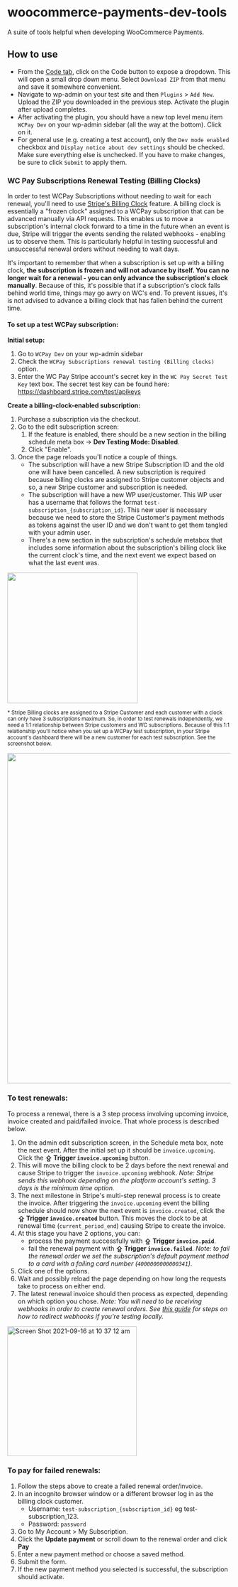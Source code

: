 # woocommerce-payments-dev-tools

A suite of tools helpful when developing WooCommerce Payments.

## How to use

- From the [Code tab](https://github.com/Automattic/woocommerce-payments-dev-tools), click on the Code button to expose a dropdown. This will open a small drop down menu. Select `Download ZIP` from that menu and save it somewhere convenient.
- Navigate to wp-admin on your test site and then `Plugins` > `Add New`. Upload the ZIP you downloaded in the previous step. Activate the plugin after upload completes.
- After activating the plugin, you should have a new top level menu item `WCPay Dev` on your wp-admin sidebar (all the way at the bottom). Click on it.
- For general use (e.g. creating a test account), only the `Dev mode enabled` checkbox and `Display notice about dev settings` should be checked. Make sure everything else is unchecked. If you have to make changes, be sure to click `Submit` to apply them.

### WC Pay Subscriptions Renewal Testing (Billing Clocks)

In order to test WCPay Subscriptions without needing to wait for each renewal, you'll need to use [Stripe's Billing Clock](https://stripe.com/docs/api/billing_clocks) feature. A billing clock is essentially a "frozen clock" assigned to a WCPay subscription that can be advanced manually via API requests. This enables us to move a subscription's internal clock forward to a time in the future when an event is due, Stripe will trigger the events sending the related webhooks - enabling us to observe them. This is particularly helpful in testing successful and unsuccessful renewal orders without needing to wait days.

It's important to remember that when a subscription is set up with a billing clock, **the subscription is frozen and will not advance by itself. You can no longer wait for a renewal - you can only advance the subscription's clock manually**. Because of this, it's possible that if a subscription's clock falls behind world time, things may go awry on WC's end. To prevent issues, it's is not advised to advance a billing clock that has fallen behind the current time.
#### To set up a test WCPay subscription:

**Initial setup:**
1. Go to `WCPay Dev` on your wp-admin sidebar
2. Check the `WCPay Subscriptions renewal testing (Billing clocks)` option.
3. Enter the WC Pay Stripe account's secret key in the `WC Pay Secret Test Key` text box. The secret test key can be found here: https://dashboard.stripe.com/test/apikeys

**Create a billing-clock-enabled subscription:**
1. Purchase a subscription via the checkout.
2. Go to the edit subscription screen:
   1. If the feature is enabled, there should be a new section in the billing schedule meta box -> **Dev Testing Mode: Disabled**.
   2. Click "Enable".
3. Once the page reloads you'll notice a couple of things.
     - The subscription will have a new Stripe Subscription ID and the old one will have been cancelled. A new subscription is required because billing clocks are assigned to Stripe customer objects and so, a new Stripe customer and subscription is needed.
     - The subscription will have a new WP user/customer. This WP user has a username that follows the format `test-subscription_{subscription_id}`. This new user is necessary because we need to store the Stripe Customer's payment methods as tokens against the user ID and we don't want to get them tangled with your admin user.
     - There's a new section in the subscription's schedule metabox that includes some information about the subscription's billing clock like the current clock's time, and the next event we expect based on what the last event was.

<img width="294" src="https://user-images.githubusercontent.com/8490476/133529760-2faf6e03-b071-4412-9811-116667c13645.png">

<sub>\* Stripe Billing clocks are assigned to a Stripe Customer and each customer with a clock can only have 3 subscriptions maximum. So, in order to test renewals independently, we need a 1:1 relationship between Stripe customers and WC subscriptions. Because of this 1:1 relationship you'll notice when you set up a WCPay test subscription, in your Stripe account's dashboard there will be a new customer for each test subscription. See the screenshot below.</sub>

<img width="743" alt="" src="https://user-images.githubusercontent.com/8490476/130904850-db997e23-6503-4edf-93c4-6fcb7ce369af.png">

### To test renewals:

To process a renewal, there is a 3 step process involving upcoming invoice, invoice created and paid/failed invoice. That whole process is described below.

1. On the admin edit subscription screen, in the Schedule meta box, note the next event. After the initial set up it should be `invoice.upcoming`. Click the **⇪ Trigger `invoice.upcoming`** button.
2. This will move the billing clock to be 2 days before the next renewal and cause Stripe to trigger the `invoice.upcoming` webhook. _Note: Stripe sends this webhook depending on the platform account's setting. 3 days is the minimum time option._
3. The next milestone in Stripe's multi-step renewal process is to create the invoice. After triggering the `invoice.upcoming` event the billing schedule should now show the next event is `invoice.created`, click the **⇪ Trigger `invoice.created`** button. This moves the clock to be at renewal time (`current_period_end`) causing Stripe to create the invoice.
3. At this stage you have 2 options, you can:
     - process the payment successfully with **⇪ Trigger `invoice.paid`**.
     - fail the renewal payment with **⇪ Trigger `invoice.failed`**. _Note: to fail the renewal order we set the subscription's default payment method to a card with a failing card number (`4000000000000341`)_.
4. Click one of the options.
5. Wait and possibly reload the page depending on how long the requests take to process on either end.
6. The latest renewal invoice should then process as expected, depending on which option you chose. _Note: You will need to be receiving webhooks in order to create renewal orders. See [this guide](https://github.com/Automattic/woocommerce-payments-server/tree/trunk/local#5-listen-to-webhooks) for steps on how to redirect webhooks if you're testing locally._

<img width="292" alt="Screen Shot 2021-09-16 at 10 37 12 am" src="https://user-images.githubusercontent.com/8490476/133530852-196a7c45-2cda-43e8-8910-306fb8e0e6d6.png">

### To pay for failed renewals:

1. Follow the steps above to create a failed renewal order/invoice.
2. In an incognito browser window or a different browser log in as the billing clock customer.
    - Username: `test-subscription_{subscription_id}` eg test-subscription_123.
    - Password: `password`
3. Go to My Account > My Subscription.
4. Click the **Update payment** or scroll down to the renewal order and click **Pay**
5. Enter a new payment method or choose a saved method.
6. Submit the form.
7. If the new payment method you selected is successful, the subscription should activate.